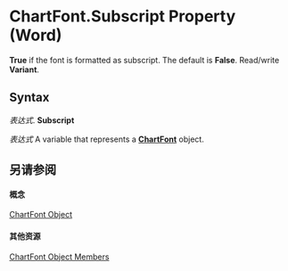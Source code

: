
# ChartFont.Subscript Property (Word)

 **True** if the font is formatted as subscript. The default is **False**. Read/write **Variant**.


## Syntax

 _表达式_. **Subscript**

 _表达式_ A variable that represents a **[ChartFont](2ca7fb97-fa22-dec1-6978-8ebb6d8aad7c.md)** object.


## 另请参阅


#### 概念


[ChartFont Object](2ca7fb97-fa22-dec1-6978-8ebb6d8aad7c.md)
#### 其他资源


[ChartFont Object Members](http://msdn.microsoft.com/library/10401f1b-2444-deb5-9877-ab0fb6a690dd%28Office.15%29.aspx)